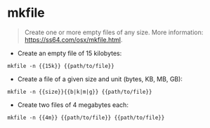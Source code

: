 # mkfile

> Create one or more empty files of any size.
> More information: <https://ss64.com/osx/mkfile.html>.

- Create an empty file of 15 kilobytes:

`mkfile -n {{15k}} {{path/to/file}}`

- Create a file of a given size and unit (bytes, KB, MB, GB):

`mkfile -n {{size}}{{b|k|m|g}} {{path/to/file}}`

- Create two files of 4 megabytes each:

`mkfile -n {{4m}} {{path/to/file}} {{path/to/file}}`

